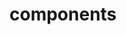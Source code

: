 <!-- Space: Projects -->
<!-- Parent: ZshCheat -->
<!-- Title: Components ZshCheat -->
<!-- Label: ZshCheat -->
<!-- Label: Project -->
<!-- Label: Components -->
<!-- Include: disclaimer.md -->
<!-- Include: ac:toc -->

# components

